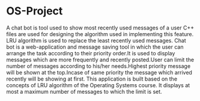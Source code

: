 # OS-Project
A chat bot is tool used to show most recently used messages of a user
C++ files are used for designing the algorithm used in implementing this feature.
LRU algorithm is used to replace the least recently used messages.
Chat bot is a web-application and message saving tool in which the user can arrange the task according to their priority order.It is used to display messages which are more frequently and recently posted.User can limit the number of messages according to his/her needs.Highest priority message will be shown at the top.Incase of same priority the message which arrived recently will be showing at first.
This application is built based on the concepts of LRU algorithm of the Operating Systems course.
It displays at most a maximum number of messages to which the limit is set. 
